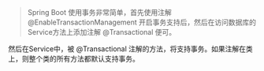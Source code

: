 > Spring Boot 使用事务非常简单，首先使用注解 @EnableTransactionManagement 开启事务支持后，然后在访问数据库的Service方法上添加注解 @Transactional 便可。

然后在Service中，被 @Transactional 注解的方法，将支持事务。如果注解在类上，则整个类的所有方法都默认支持事务。